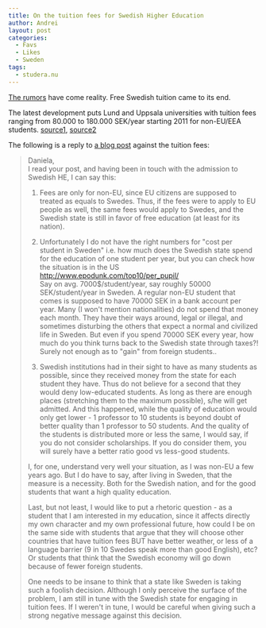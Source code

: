 ```yaml
---
title: On the tuition fees for Swedish Higher Education
author: Andrei
layout: post
categories:
  - Favs
  - Likes
  - Sweden
tags:
  - studera.nu
---
```

[The rumors][1] have come reality. Free Swedish tuition came to its end.

The latest development puts Lund and Uppsala universities with tuition fees ranging from 80.000 to 180.000 SEK/year starting 2011 for non-EU/EEA students. [source1][2], [source2][3]

The following is a reply to [a blog post][4] against the tuition fees:

> Daniela,  
> I read your post, and having been in touch with the admission to Swedish HE, I can say this:
> 
> 1. Fees are only for non-EU, since EU citizens are supposed to treated as equals to Swedes. Thus, if the fees were to apply to EU people as well, the same fees would apply to Swedes, and the Swedish state is still in favor of free education (at least for its nation).
> 
> 2. Unfortunately I do not have the right numbers for "cost per student in Sweden" i.e. how much does the Swedish state spend for the education of one student per year, but you can check how the situation is in the US <a rel="nofollow" href="http://www.epodunk.com/top10/per_pupil/">http://www.epodunk.com/top10/per_pupil/</a>  
> Say on avg. 7000$/student/year, say roughly 50000 SEK/student/year in Sweden. A regular non-EU student that comes is supposed to have 70000 SEK in a bank account per year. Many (I won't mention nationalities) do not spend that money each month. They have their ways around, legal or illegal, and sometimes disturbing the others that expect a normal and civilized life in Sweden. But even if you spend 70000 SEK every year, how much do you think turns back to the Swedish state through taxes?!  
> Surely not enough as to "gain" from foreign students..
> 
> 3. Swedish institutions had in their sight to have as many students as possible, since they received money from the state for each student they have. Thus do not believe for a second that they would deny low-educated students. As long as there are enough places (stretching them to the maximum possible), s/he will get admitted. And this happened, while the quality of education would only get lower - 1 professor to 10 students is beyond doubt of better quality than 1 professor to 50 students. And the quality of the students is distributed more or less the same, I would say, if you do not consider scholarships. If you do consider them, you will surely have a better ratio good vs less-good students.
> 
> I, for one, understand very well your situation, as I was non-EU a few years ago. But I do have to say, after living in Sweden, that the measure is a necessity. Both for the Swedish nation, and for the good students that want a high quality education.
> 
> Last, but not least, I would like to put a rhetoric question - as a student that I am interested in my education, since it affects directly my own character and my own professional future, how could I be on the same side with students that argue that they will choose other countries that have tuition fees BUT have better weather, or less of a language barrier (9 in 10 Swedes speak more than good English), etc?  
> Or students that think that the Swedish economy will go down because of fewer foreign students.
> 
> One needs to be insane to think that a state like Sweden is taking such a foolish decision. Although I only perceive the surface of the problem, I am still in tune with the Swedish state for engaging in tuition fees. If I weren't in tune, I would be careful when giving such a strong negative message against this decision.

 [1]: http://blog.andreineculau.com/2008/06/free-swedish-tuition-at-its-end/
 [2]: http://www.lu.se/o.o.i.s?id=15111&news_item=5343
 [3]: http://www.uu.se/nyheter/nyhet.php?typ=artikel&id=1064
 [4]: https://fromoventofreezer.wordpress.com/2010/07/08/the-new-costs-of-studying-in-sweden/